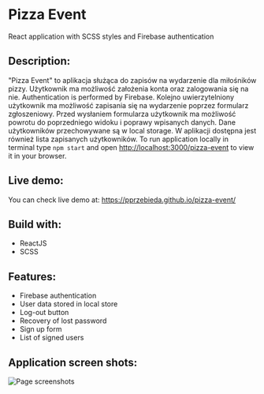 # Pizza Event

React application with SCSS styles and Firebase authentication

## Description:

"Pizza Event" to aplikacja służąca do zapisów na wydarzenie dla miłośników pizzy. Użytkownik ma możliwość założenia konta oraz zalogowania się na nie. Authentication is performed by Firebase. Kolejno uwierzytelniony użytkownik ma możliwość zapisania się na wydarzenie poprzez formularz zgłoszeniowy. Przed wysłaniem formularza użytkownik ma możliwość powrotu do poprzedniego widoku i poprawy wpisanych danych. Dane użytkowników przechowywane są w local storage. W aplikacji dostępna jest również lista zapisanych użytkowników. To run application locally in terminal type `npm start` and open [http://localhost:3000/pizza-event](http://localhost:3000/pizza-event) to view it in your browser.

## Live demo:

You can check live demo at: https://pprzebieda.github.io/pizza-event/

## Build with:

+ ReactJS
+ SCSS

## Features:
+ Firebase authentication
+ User data stored in local store
+ Log-out button
+ Recovery of lost password
+ Sign up form
+ List of signed users

 ## Application screen shots:
 
 ![Page screenshots](https://raw.githubusercontent.com/PPrzebieda/pizza-event/main/src/images/project.png)
